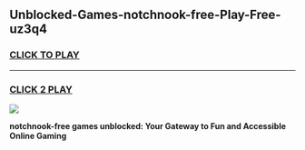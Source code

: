 
## Unblocked-Games-notchnook-free-Play-Free-uz3q4
<h3>
<a href="https://premium76.site?title=notchnook-free&ref=09A">CLICK TO PLAY</a></h3>
<hr>

<h3>
<a href="https://premium76.site?title=notchnook-free&ref=09A">CLICK 2 PLAY</a>
  
</h3>

<a href="https://premium76.site?title=notchnook-free&ref=09A"><img src="https://clearcache.store/games.png"></a>


**notchnook-free games unblocked: Your Gateway to Fun and Accessible Online Gaming**
